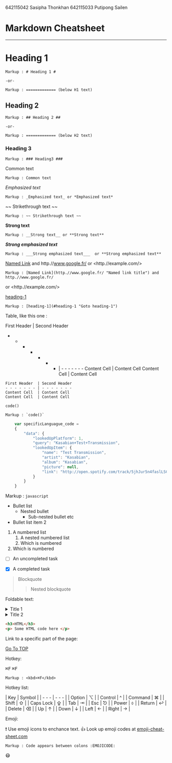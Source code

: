 642115042 Sasipha Thonkhan
642115033 Putipong Sailen

Markdown Cheatsheet<a name="TOP"></a>
===================



- - - - 
# Heading 1 #

    Markup : # Heading 1 #

    -or-

    Markup : ============= (below H1 text)

## Heading 2 ##   

    Markup : ## Heading 2 ##

    -or-

    Markup : ============= (below H2 text)

### Heading 3 ###   

    Markup : ### Heading3 ###

Common text

    Markup : Common text

_Emphasized text_

    Markup : _Emphasized text_ or *Emphasized text*

~~ Strikethrough text ~~

    Markup : ~~ Strikethrough text ~~

__Strong text__

    Markup : __Strong text__ or **Strong text**  

 ___Strong emphasized text___   
 
    Markup : ___Strong emphasized text___  or **Strong emphasized text**  

[Named Link](http.//www.google.fr/ "Named link title") and http.//www.google.fr/
or <http.//example.com/>

    Markup : [Named Link](http.//www.google.fr/ "Named link title") and http.//www.google.fr/
or <http.//example.com/>

[heading-1](#heading-1 "Goto heading-1")

    Markup : [heading-1](#heading-1 "Goto heading-1")

Table, like this one :

First Header  | Second Header
- - - - - - - | - - - - - - -
Content Cell  | Content Cell
Content Cell  | Content Cell

```
First Header  | Second Header
- - - - - - - | - - - - - - -
Content Cell  | Content Cell
Content Cell  | Content Cell

```



`code()`

    Markup : `code()`

```javascript
    var specificLanguague_code =
    {
        "data": {
            "lookedUpPlatform": 1,
            "query": "Kasabian+Test+Transmission",
            "lookedUpItem": {
                "name": "Test Transmission",
                "artist": "Kasabian",
                "album": "Kasabian",
                "picture": null,
                "link": "http://open.spotify.com/track/5jhJur5n4faslLSCOcrTp"
            }
        }
    }
```

   Markup : ```javascript
            ```

* Bullet list
    * Nested bullet
        * Sub-nested bullet etc
* Bullet list item 2
1. A numbered list
    1. A nested numbered list
    2. Which is numbered
2. Which is numbered

- [ ] An uncompleted task
- [x] A completed task


> Blockquote
>> Nested blockquote

Foldable text:

<details>
  <summary>Title 1</summary>
  <p>Content 1 Content 1 Content 1 Content 1 Content 1</p>
</details>
<details>
  <summary>Title 2</summary>
  <p>Content 2 Content 2 Content 2 Content 2 Content 2</p>
</details>

```html
<h3>HTML</h3>
<p> Some HTML code here </p>
```

Link to a specific part of the page:

[Go To TOP](#TOP)

Hotkey:

<kbd>⌘F</kbd>
<kbd>⌘F</kbd>

    Markup : <kbd>⌘F</kbd>

Hotkey list:

| Key | Symbol |
| - - - | - - - |
| Option | ⌥ |
| Control | ^ |
| Command | ⌘ |
| Shift | ⇧ |
| Caps Lock | ⇪ |
| Tab | ⇥ |
| Esc | ⎋ |
| Power | ⏀ |
| Return | ↩︎ |
| Delete | ⌫ |
| Up | ↑ |
| Down | ↓ |
| Left | ← |
| Right | → |

Emoji:

❗ Use emoji icons to enchance text. 👍 Look up emoji codes at [emoji-cheat-sheet.com](http://emoji-cheat-sheet.com/)

    Markup : Code appears between colons :EMOJICODE:

😷



